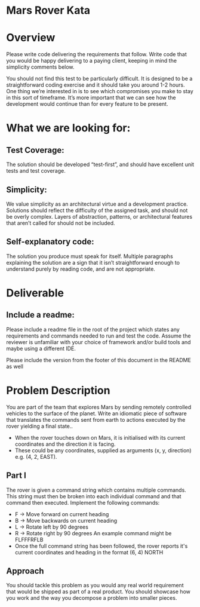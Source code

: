 Mars Rover Kata
===============

# Overview
Please write code delivering the requirements that follow. Write code that you would be happy
delivering to a paying client, keeping in mind the simplicity comments below.

You should not find this test to be particularly difficult. It is designed to be a straightforward coding
exercise and it should take you around 1-2 hours. One thing we’re interested in is to see which
compromises you make to stay in this sort of timeframe. It’s more important that we can see how the
development would continue than for every feature to be present.

# What we are looking for:

## Test Coverage: 
The solution should be developed “test-first”, and should have excellent unit tests
and test coverage.

## Simplicity: 
We value simplicity as an architectural virtue and a development practice. Solutions
should reflect the difficulty of the assigned task, and should not be overly complex. Layers of
abstraction, patterns, or architectural features that aren’t called for should not be included.

## Self-explanatory code: 
The solution you produce must speak for itself. Multiple paragraphs
explaining the solution are a sign that it isn’t straightforward enough to understand purely by reading
code, and are not appropriate.

# Deliverable

## Include a readme: 
Please include a readme file in the root of the project which states any
requirements and commands needed to run and test the code. Assume the reviewer is unfamiliar
with your choice of framework and/or build tools and maybe using a different IDE.

Please include the version from the footer of this document in the README as well

# Problem Description
You are part of the team that explores Mars by sending remotely controlled vehicles to the surface of
the planet. Write an idiomatic piece of software that translates the commands sent from earth to
actions executed by the rover yielding a final state..
- When the rover touches down on Mars, it is initialised with its current coordinates and the direction it is facing. 
- These could be any coordinates, supplied as arguments (x, y, direction) e.g. (4, 2, EAST).

## Part I
The rover is given a command string which contains multiple commands. This string must then be
broken into each individual command and that command then executed. Implement the following
commands:
- F -> Move forward on current heading
- B -> Move backwards on current heading
- L -> Rotate left by 90 degrees
- R -> Rotate right by 90 degrees
An example command might be FLFFFRFLB
- Once the full command string has been followed, 
  the rover reports it's current coordinates and heading in the format (6, 4) NORTH

## Approach
You should tackle this problem as you would any real world requirement that would be shipped as
part of a real product. You should showcase how you work and the way you decompose a problem
into smaller pieces.